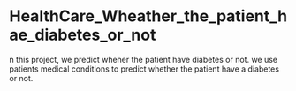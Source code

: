 # HealthCare_Wheather_the_patient_hae_diabetes_or_not
 n this project, we predict wheher the patient have diabetes or not. we use patients medical conditions to predict whether the patient have a diabetes or not.
